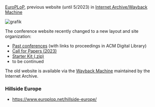 

<!-- ### European PLoP -->

[EuroPLoP](https://www.europlop.net/), previous website (until 5/2023) in [Internet Archive/Wayback Machine](https://web.archive.org/web/20230627213920/https://www.europlop.net/) 

![grafik](https://github.com/socadk/patterns/assets/5002426/2f424d57-3751-4f38-831d-62c764aa9b1c)

The conference website recently changed to a new layout and site organization:

* [Past conferences](https://www.europlop.net/past-conferences/) (with links to proceedings in ACM Digital Library)
* [Call for Papers (2023)](https://www.europlop.net/call-for-papers/)
* [Starter Kit (.zip)](http://hillside.net/europlop/europlop2012/pattern_introduction_pack2012.zip)
* to be continued

The old website is available via the [Wayback Machine](https://web.archive.org/web/20230000000000*/https://www.europlop.net/) maintained by the Internet Archive.

### Hillside Europe

* <https://www.europlop.net/hillside-europe/> 
